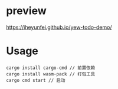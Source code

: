 # preview

https://iheyunfei.github.io/yew-todo-demo/

# Usage

```
cargo install cargo-cmd // 前置依赖
cargo install wasm-pack // 打包工具
cargo cmd start // 启动
```
